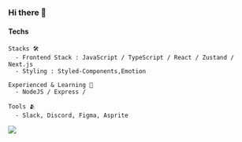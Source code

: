 ### Hi there 👋

####  Techs
```
Stacks 🛠 
  - Frontend Stack : JavaScript / TypeScript / React / Zustand / Next.js
  - Styling : Styled-Components,Emotion

Experienced & Learning 📖 
  - NodeJS / Express / 

Tools 🫂 
  - Slack, Discord, Figma, Asprite
```

<!--
**yhyunmin/yhyunmin** is a ✨ _special_ ✨ repository because its `README.md` (this file) appears on your GitHub profile.

Here are some ideas to get you started:

- 🔭 I’m currently working on ...
- 🌱 I’m currently learning ...
- 👯 I’m looking to collaborate on ...
- 🤔 I’m looking for help with ...
- 💬 Ask me about ...
- 📫 How to reach me: ...
- 😄 Pronouns: ...
- ⚡ Fun fact: ...
-->
<a href="https://github.com/devxb/gitanimals">
  <img src="https://render.gitanimals.org/farms/yhyunmin"/>
</a>
